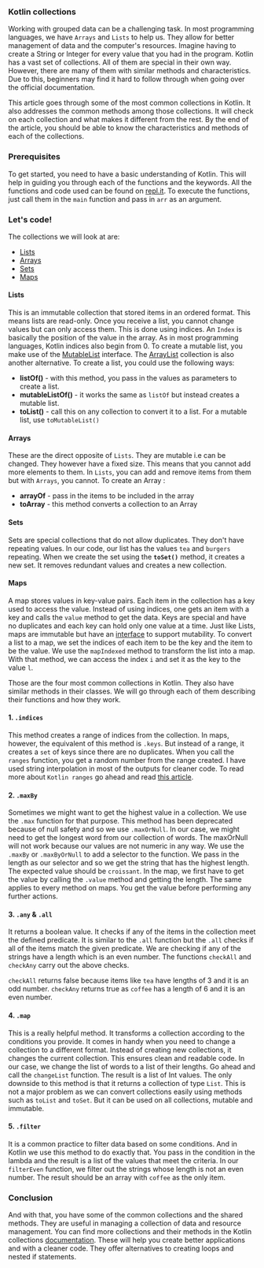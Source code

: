 ### Kotlin collections
Working with grouped data can be a challenging task. In most programming languages, we have `Arrays` and `Lists` to help us. They allow for better management of data and the computer's resources. Imagine having to create a String or Integer for every value that you had in the program. Kotlin has a vast set of collections. All of them are special in their own way. However, there are many of them with similar methods and characteristics. Due to this, beginners may find it hard to follow through when going over the official documentation.

This article goes through some of the most common collections in Kotlin. It also addresses the common methods among those collections. It will check on each collection and what makes it different from the rest. By the end of the article, you should be able to know the characteristics and methods of each of the collections.

### Prerequisites
To get started, you need to have a basic understanding of Kotlin. This will help in guiding you through each of the functions and the keywords. All the functions and code used can be found on [repl.it](https://repl.it/@Linusmuema/Collections). To execute the functions, just call them in the `main` function and pass in `arr` as an argument.

### Let's code!
The collections we will look at are:
- [Lists](#Lists)
- [Arrays](#Arrays)
- [Sets](#Sets)
- [Maps](#Maps)

#### Lists
This is an immutable collection that stored items in an ordered format. This means lists are read-only. Once you receive a list, you cannot change values but can only access them. This is done using indices. An `Index` is basically the position of the value in the array. As in most programming languages, Kotlin indices also begin from 0. To create a mutable list, you make use of the [MutableList](https://kotlinlang.org/api/latest/jvm/stdlib/kotlin.collections/-mutable-list/index.html#kotlin.collections.MutableList) interface. The [ArrayList](https://kotlinlang.org/api/latest/jvm/stdlib/kotlin.collections/-array-list/) collection is also another alternative. To create a list, you could use the following ways:

  * **listOf()** - with this method, you pass in the values as parameters to create a list.
  * **mutableListOf()** - it works the same as `listOf` but instead creates a mutable list.
  * **toList()** - call this on any collection to convert it to a list. For a mutable list, use `toMutableList()`

#### Arrays
These are the direct opposite of `Lists`. They are mutable i.e can be changed. They however have a fixed size. This means that you cannot add more elements to them. In `Lists`, you can add and remove items from them but with `Arrays`, you cannot. To create an Array :

  * **arrayOf** - pass in the items to be included in the array
  * **toArray** - this method converts a collection to an Array

#### Sets
Sets are special collections that do not allow duplicates. They don't have repeating values. In our code, our list has the values `tea` and `burgers` repeating. When we create the set using the **`toSet()`** method, it creates a new set. It removes redundant values and creates a new collection.

#### Maps
A map stores values in key-value pairs. Each item in the collection has a key used to access the value. Instead of using indices, one gets an item with a key and calls the `value` method to get the data. Keys are special and have no duplicates and each key can hold only one value at a time. Just like Lists, maps are immutable but have an [interface](https://kotlinlang.org/api/latest/jvm/stdlib/kotlin.collections/-mutable-map/#kotlin.collections.MutableMap) to support mutability. To convert a list to a map, we set the indices of each item to be the key and the item to be the value. We use the `mapIndexed` method to transform the list into a map. With that method, we can access the index `i` and set it as the key to the value `l`.

Those are the four most common collections in Kotlin. They also have similar methods in their classes. We will go through each of them describing their functions and how they work.

#### 1. `.indices`
This method creates a range of indices from the collection. In maps, however, the equivalent of this method is `.keys`. But instead of a range, it creates a `set` of keys since there are no duplicates. When you call the `ranges` function, you get a random number from the range created. I have used string interpolation in most of the outputs for cleaner code. To read more about `Kotlin ranges` go ahead and read [this article](/engineering-education/kotlin-ranges/).

#### 2. `.maxBy`
Sometimes we might want to get the highest value in a collection. We use the `.max` function for that purpose. This method has been deprecated because of null safety and so we use `.maxOrNull`. In our case, we might need to get the longest word from our collection of words. The maxOrNull will not work because our values are not numeric in any way. We use the `.maxBy` or `.maxByOrNull` to add a selector to the function. We pass in the length as our selector and so we get the string that has the highest length. The expected value should be `croissant`. In the map, we first have to get the value by calling the `.value` method and getting the length. The same applies to every method on maps. You get the value before performing any further actions.

#### 3. `.any` & `.all`
It returns a boolean value. It checks if any of the items in the collection meet the defined predicate. It is similar to the `.all` function but the `.all` checks if all of the items match the given predicate. We are checking if any of the strings have a length which is an even number. The functions `checkAll` and `checkAny` carry out the above checks.

`checkAll` returns false because items like `tea` have lengths of 3 and it is an odd number. `checkAny` returns true as `coffee` has a length of 6 and it is an even number.

#### 4. `.map`
This is a really helpful method. It transforms a collection according to the conditions you provide. It comes in handy when you need to change a collection to a different format. Instead of creating new collections, it changes the current collection. This ensures clean and readable code. In our case, we change the list of words to a list of their lengths. Go ahead and call the `changeList` function. The result is a list of Int values. The only downside to this method is that it returns a collection of type `List`. This is not a major problem as we can convert collections easily using methods such as `toList` and `toSet`. But it can be used on all collections, mutable and immutable.

#### 5. `.filter`
It is a common practice to filter data based on some conditions. And in Kotlin we use this method to do exactly that. You pass in the condition in the lambda and the result is a list of the values that meet the criteria. In our `filterEven` function, we filter out the strings whose length is not an even number. The result should be an array with `coffee` as the only item.


### Conclusion
And with that, you have some of the common collections and the shared methods. They are useful in managing a collection of data and resource management. You can find more collections and their methods in the Kotlin collections [documentation](https://kotlinlang.org/api/latest/jvm/stdlib/kotlin.collections/). These will help you create better applications and with a cleaner code. They offer alternatives to creating loops and nested if statements.
